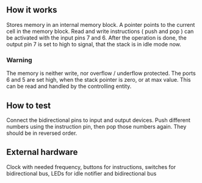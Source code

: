 <!---

This file is used to generate your project datasheet. Please fill in the information below and delete any unused
sections.

You can also include images in this folder and reference them in the markdown. Each image must be less than
512 kb in size, and the combined size of all images must be less than 1 MB.
-->

## How it works

Stores memory in an internal memory block.
A pointer points to the current cell in the memory block.
Read and write instructions ( push and pop ) can be activated with the input pins 7 and 6.
After the operation is done, the output pin 7 is set to high to signal, that the stack is in idle mode now.

### Warning

The memory is neither write, nor overflow / underflow protected.
The ports 6 and 5 are set high, when the stack pointer is zero, or at max value.
This can be read and handled by the controlling entity.

## How to test

Connect the bidirectional pins to input and output devices.
Push different numbers using the instruction pin, then pop those numbers again.
They should be in reversed order.

## External hardware

Clock with needed frequency, buttons for instructions, switches for bidirectional bus, LEDs for idle notifier and bidirectional bus

